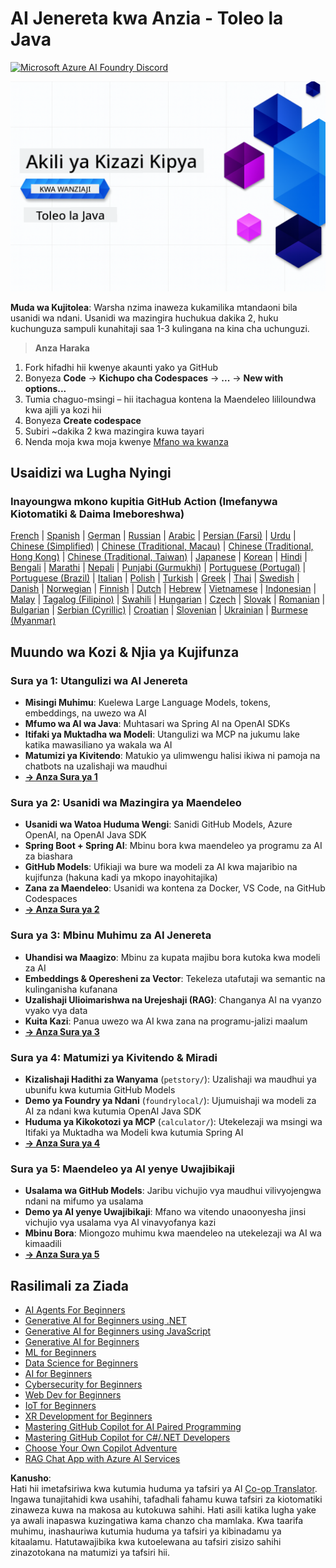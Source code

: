 <!--
CO_OP_TRANSLATOR_METADATA:
{
  "original_hash": "b4c05c53b67571aee42e9532404f2fb8",
  "translation_date": "2025-07-28T11:04:19+00:00",
  "source_file": "README.md",
  "language_code": "sw"
}
-->
# AI Jenereta kwa Anzia - Toleo la Java
[![Microsoft Azure AI Foundry Discord](https://dcbadge.limes.pink/api/server/ByRwuEEgH4)](https://discord.com/invite/ByRwuEEgH4)

![AI Jenereta kwa Anzia - Toleo la Java](../../translated_images/beg-genai-series.8b48be9951cc574c25f8a3accba949bfd03c2f008e2c613283a1b47316fbee68.sw.png)

**Muda wa Kujitolea**: Warsha nzima inaweza kukamilika mtandaoni bila usanidi wa ndani. Usanidi wa mazingira huchukua dakika 2, huku kuchunguza sampuli kunahitaji saa 1-3 kulingana na kina cha uchunguzi.

> **Anza Haraka**

1. Fork hifadhi hii kwenye akaunti yako ya GitHub  
2. Bonyeza **Code** → **Kichupo cha Codespaces** → **...** → **New with options...**  
3. Tumia chaguo-msingi – hii itachagua kontena la Maendeleo lililoundwa kwa ajili ya kozi hii  
4. Bonyeza **Create codespace**  
5. Subiri ~dakika 2 kwa mazingira kuwa tayari  
6. Nenda moja kwa moja kwenye [Mfano wa kwanza](./02-SetupDevEnvironment/README.md#step-2-create-a-github-personal-access-token)  

## Usaidizi wa Lugha Nyingi

### Inayoungwa mkono kupitia GitHub Action (Imefanywa Kiotomatiki & Daima Imeboreshwa)

[French](../fr/README.md) | [Spanish](../es/README.md) | [German](../de/README.md) | [Russian](../ru/README.md) | [Arabic](../ar/README.md) | [Persian (Farsi)](../fa/README.md) | [Urdu](../ur/README.md) | [Chinese (Simplified)](../zh/README.md) | [Chinese (Traditional, Macau)](../mo/README.md) | [Chinese (Traditional, Hong Kong)](../hk/README.md) | [Chinese (Traditional, Taiwan)](../tw/README.md) | [Japanese](../ja/README.md) | [Korean](../ko/README.md) | [Hindi](../hi/README.md) | [Bengali](../bn/README.md) | [Marathi](../mr/README.md) | [Nepali](../ne/README.md) | [Punjabi (Gurmukhi)](../pa/README.md) | [Portuguese (Portugal)](../pt/README.md) | [Portuguese (Brazil)](../br/README.md) | [Italian](../it/README.md) | [Polish](../pl/README.md) | [Turkish](../tr/README.md) | [Greek](../el/README.md) | [Thai](../th/README.md) | [Swedish](../sv/README.md) | [Danish](../da/README.md) | [Norwegian](../no/README.md) | [Finnish](../fi/README.md) | [Dutch](../nl/README.md) | [Hebrew](../he/README.md) | [Vietnamese](../vi/README.md) | [Indonesian](../id/README.md) | [Malay](../ms/README.md) | [Tagalog (Filipino)](../tl/README.md) | [Swahili](./README.md) | [Hungarian](../hu/README.md) | [Czech](../cs/README.md) | [Slovak](../sk/README.md) | [Romanian](../ro/README.md) | [Bulgarian](../bg/README.md) | [Serbian (Cyrillic)](../sr/README.md) | [Croatian](../hr/README.md) | [Slovenian](../sl/README.md) | [Ukrainian](../uk/README.md) | [Burmese (Myanmar)](../my/README.md)

## Muundo wa Kozi & Njia ya Kujifunza

### **Sura ya 1: Utangulizi wa AI Jenereta**
- **Misingi Muhimu**: Kuelewa Large Language Models, tokens, embeddings, na uwezo wa AI  
- **Mfumo wa AI wa Java**: Muhtasari wa Spring AI na OpenAI SDKs  
- **Itifaki ya Muktadha wa Modeli**: Utangulizi wa MCP na jukumu lake katika mawasiliano ya wakala wa AI  
- **Matumizi ya Kivitendo**: Matukio ya ulimwengu halisi ikiwa ni pamoja na chatbots na uzalishaji wa maudhui  
- **[→ Anza Sura ya 1](./01-IntroToGenAI/README.md)**  

### **Sura ya 2: Usanidi wa Mazingira ya Maendeleo**
- **Usanidi wa Watoa Huduma Wengi**: Sanidi GitHub Models, Azure OpenAI, na OpenAI Java SDK  
- **Spring Boot + Spring AI**: Mbinu bora kwa maendeleo ya programu za AI za biashara  
- **GitHub Models**: Ufikiaji wa bure wa modeli za AI kwa majaribio na kujifunza (hakuna kadi ya mkopo inayohitajika)  
- **Zana za Maendeleo**: Usanidi wa kontena za Docker, VS Code, na GitHub Codespaces  
- **[→ Anza Sura ya 2](./02-SetupDevEnvironment/README.md)**  

### **Sura ya 3: Mbinu Muhimu za AI Jenereta**
- **Uhandisi wa Maagizo**: Mbinu za kupata majibu bora kutoka kwa modeli za AI  
- **Embeddings & Operesheni za Vector**: Tekeleza utafutaji wa semantic na kulinganisha kufanana  
- **Uzalishaji Ulioimarishwa na Urejeshaji (RAG)**: Changanya AI na vyanzo vyako vya data  
- **Kuita Kazi**: Panua uwezo wa AI kwa zana na programu-jalizi maalum  
- **[→ Anza Sura ya 3](./03-CoreGenerativeAITechniques/README.md)**  

### **Sura ya 4: Matumizi ya Kivitendo & Miradi**
- **Kizalishaji Hadithi za Wanyama** (`petstory/`): Uzalishaji wa maudhui ya ubunifu kwa kutumia GitHub Models  
- **Demo ya Foundry ya Ndani** (`foundrylocal/`): Ujumuishaji wa modeli za AI za ndani kwa kutumia OpenAI Java SDK  
- **Huduma ya Kikokotozi ya MCP** (`calculator/`): Utekelezaji wa msingi wa Itifaki ya Muktadha wa Modeli kwa kutumia Spring AI  
- **[→ Anza Sura ya 4](./04-PracticalSamples/README.md)**  

### **Sura ya 5: Maendeleo ya AI yenye Uwajibikaji**
- **Usalama wa GitHub Models**: Jaribu vichujio vya maudhui vilivyojengwa ndani na mifumo ya usalama  
- **Demo ya AI yenye Uwajibikaji**: Mfano wa vitendo unaoonyesha jinsi vichujio vya usalama vya AI vinavyofanya kazi  
- **Mbinu Bora**: Miongozo muhimu kwa maendeleo na utekelezaji wa AI wa kimaadili  
- **[→ Anza Sura ya 5](./05-ResponsibleGenAI/README.md)**  

## Rasilimali za Ziada

- [AI Agents For Beginners](https://github.com/microsoft/ai-agents-for-beginners)  
- [Generative AI for Beginners using .NET](https://github.com/microsoft/Generative-AI-for-beginners-dotnet)  
- [Generative AI for Beginners using JavaScript](https://github.com/microsoft/generative-ai-with-javascript)  
- [Generative AI for Beginners](https://github.com/microsoft/generative-ai-for-beginners)  
- [ML for Beginners](https://aka.ms/ml-beginners)  
- [Data Science for Beginners](https://aka.ms/datascience-beginners)  
- [AI for Beginners](https://aka.ms/ai-beginners)  
- [Cybersecurity for Beginners](https://github.com/microsoft/Security-101)  
- [Web Dev for Beginners](https://aka.ms/webdev-beginners)  
- [IoT for Beginners](https://aka.ms/iot-beginners)  
- [XR Development for Beginners](https://github.com/microsoft/xr-development-for-beginners)  
- [Mastering GitHub Copilot for AI Paired Programming](https://aka.ms/GitHubCopilotAI)  
- [Mastering GitHub Copilot for C#/.NET Developers](https://github.com/microsoft/mastering-github-copilot-for-dotnet-csharp-developers)  
- [Choose Your Own Copilot Adventure](https://github.com/microsoft/CopilotAdventures)  
- [RAG Chat App with Azure AI Services](https://github.com/Azure-Samples/azure-search-openai-demo-java)  

**Kanusho**:  
Hati hii imetafsiriwa kwa kutumia huduma ya tafsiri ya AI [Co-op Translator](https://github.com/Azure/co-op-translator). Ingawa tunajitahidi kwa usahihi, tafadhali fahamu kuwa tafsiri za kiotomatiki zinaweza kuwa na makosa au kutokuwa sahihi. Hati asili katika lugha yake ya awali inapaswa kuzingatiwa kama chanzo cha mamlaka. Kwa taarifa muhimu, inashauriwa kutumia huduma ya tafsiri ya kibinadamu ya kitaalamu. Hatutawajibika kwa kutoelewana au tafsiri zisizo sahihi zinazotokana na matumizi ya tafsiri hii.
